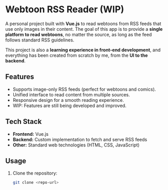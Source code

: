 # Webtoon RSS Reader (WIP)

A personal project built with **Vue.js** to read webtoons from RSS feeds that use only images in their content. The goal of this app is to provide a **single platform to read webtoons**, no matter the source, as long as the feed follows standard RSS guidelines.

This project is also a **learning experience in front-end development**, and everything has been created from scratch by me, from the **UI to the backend**.

## Features

- Supports image-only RSS feeds (perfect for webtoons and comics).
- Unified interface to read content from multiple sources.
- Responsive design for a smooth reading experience.
- WIP: Features are still being developed and improved.

## Tech Stack

- **Frontend:** Vue.js  
- **Backend:** Custom implementation to fetch and serve RSS feeds  
- **Other:** Standard web technologies (HTML, CSS, JavaScript)

## Usage

1. Clone the repository:  
   ```bash
   git clone <repo-url>
